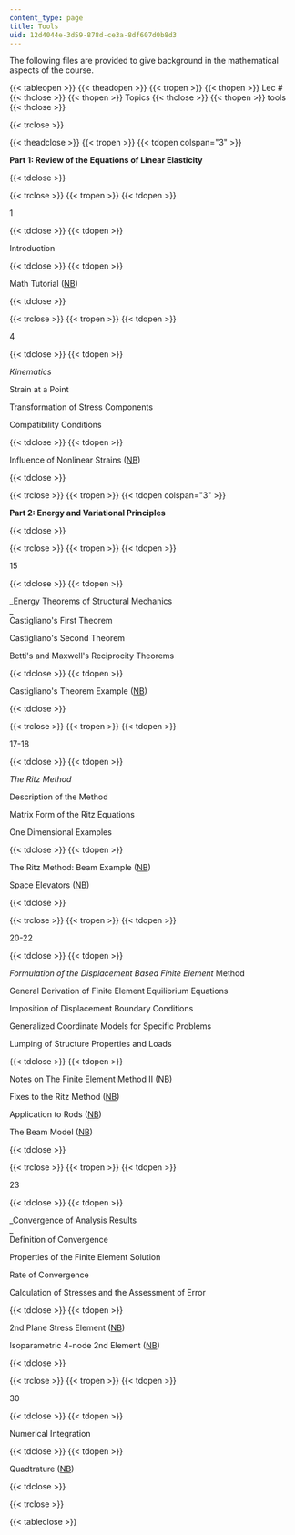 ```yaml
---
content_type: page
title: Tools
uid: 12d4044e-3d59-878d-ce3a-8df607d0b8d3
---
```


The following files are provided to give background in the mathematical aspects of the course.

{{< tableopen >}}
{{< theadopen >}}
{{< tropen >}}
{{< thopen >}}
Lec #
{{< thclose >}}
{{< thopen >}}
Topics
{{< thclose >}}
{{< thopen >}}
tools
{{< thclose >}}

{{< trclose >}}

{{< theadclose >}}
{{< tropen >}}
{{< tdopen colspan="3" >}}


**Part 1: Review of the Equations of Linear Elasticity**


{{< tdclose >}}

{{< trclose >}}
{{< tropen >}}
{{< tdopen >}}


1


{{< tdclose >}}
{{< tdopen >}}


Introduction


{{< tdclose >}}
{{< tdopen >}}


Math Tutorial ([NB](/courses/aeronautics-and-astronautics/16-21-techniques-for-structural-analysis-and-design-spring-2005/tools/Unit1_math_tutorial.nb))


{{< tdclose >}}

{{< trclose >}}
{{< tropen >}}
{{< tdopen >}}


4


{{< tdclose >}}
{{< tdopen >}}


_Kinematics_

Strain at a Point

Transformation of Stress Components

Compatibility Conditions


{{< tdclose >}}
{{< tdopen >}}


Influence of Nonlinear Strains ([NB](/courses/aeronautics-and-astronautics/16-21-techniques-for-structural-analysis-and-design-spring-2005/tools/Unit3_nlstrains.nb))


{{< tdclose >}}

{{< trclose >}}
{{< tropen >}}
{{< tdopen colspan="3" >}}


**Part 2: Energy and Variational Principles**


{{< tdclose >}}

{{< trclose >}}
{{< tropen >}}
{{< tdopen >}}


15


{{< tdclose >}}
{{< tdopen >}}


_Energy Theorems of Structural Mechanics  
_  
Castigliano's First Theorem

Castigliano's Second Theorem

Betti's and Maxwell's Reciprocity Theorems


{{< tdclose >}}
{{< tdopen >}}


Castigliano's Theorem Example ([NB](/courses/aeronautics-and-astronautics/16-21-techniques-for-structural-analysis-and-design-spring-2005/tools/Unit10_example.nb))


{{< tdclose >}}

{{< trclose >}}
{{< tropen >}}
{{< tdopen >}}


17-18


{{< tdclose >}}
{{< tdopen >}}


_The Ritz Method_

Description of the Method

Matrix Form of the Ritz Equations

One Dimensional Examples


{{< tdclose >}}
{{< tdopen >}}


The Ritz Method: Beam Example ([NB](/courses/aeronautics-and-astronautics/16-21-techniques-for-structural-analysis-and-design-spring-2005/tools/Unit11_ritzbeam.nb))

Space Elevators ([NB](/courses/aeronautics-and-astronautics/16-21-techniques-for-structural-analysis-and-design-spring-2005/tools/Unit11_space_elevators.nb))


{{< tdclose >}}

{{< trclose >}}
{{< tropen >}}
{{< tdopen >}}


20-22


{{< tdclose >}}
{{< tdopen >}}


_Formulation of the Displacement Based Finite Element_ Method

General Derivation of Finite Element Equilibrium Equations

Imposition of Displacement Boundary Conditions

Generalized Coordinate Models for Specific Problems

Lumping of Structure Properties and Loads


{{< tdclose >}}
{{< tdopen >}}


Notes on The Finite Element Method II ([NB](/courses/aeronautics-and-astronautics/16-21-techniques-for-structural-analysis-and-design-spring-2005/tools/Unit12_notes.nb))

Fixes to the Ritz Method ([NB](/courses/aeronautics-and-astronautics/16-21-techniques-for-structural-analysis-and-design-spring-2005/tools/Unit12_fixes_to_ritz.nb))

Application to Rods ([NB](/courses/aeronautics-and-astronautics/16-21-techniques-for-structural-analysis-and-design-spring-2005/tools/Unit12_rods_app.nb))

The Beam Model ([NB](/courses/aeronautics-and-astronautics/16-21-techniques-for-structural-analysis-and-design-spring-2005/tools/Unit14_beam_model.nb))


{{< tdclose >}}

{{< trclose >}}
{{< tropen >}}
{{< tdopen >}}


23


{{< tdclose >}}
{{< tdopen >}}


_Convergence of Analysis Results  
_  
Definition of Convergence

Properties of the Finite Element Solution

Rate of Convergence

Calculation of Stresses and the Assessment of Error


{{< tdclose >}}
{{< tdopen >}}


2nd Plane Stress Element ([NB](/courses/aeronautics-and-astronautics/16-21-techniques-for-structural-analysis-and-design-spring-2005/tools/Unit15_2planestress.nb))

Isoparametric 4-node 2nd Element ([NB](/courses/aeronautics-and-astronautics/16-21-techniques-for-structural-analysis-and-design-spring-2005/tools/Unit15_isop4n.nb))


{{< tdclose >}}

{{< trclose >}}
{{< tropen >}}
{{< tdopen >}}


30


{{< tdclose >}}
{{< tdopen >}}


Numerical Integration


{{< tdclose >}}
{{< tdopen >}}


Quadtrature ([NB](/courses/aeronautics-and-astronautics/16-21-techniques-for-structural-analysis-and-design-spring-2005/tools/Unit16_quadrature.nb))


{{< tdclose >}}

{{< trclose >}}

{{< tableclose >}}